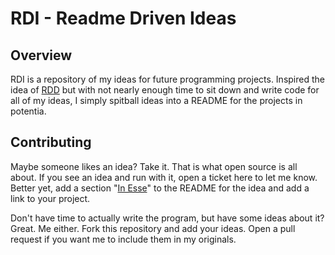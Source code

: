 RDI - Readme Driven Ideas
=========================

Overview
--------

RDI is a repository of my ideas for future programming projects. Inspired the idea of [RDD] but with not nearly enough time to sit down and write code for all of my ideas, I simply spitball ideas into a README for the projects in potentia.

Contributing
------------

Maybe someone likes an idea? Take it. That is what open source is all about. If you see an idea and run with it, open a ticket here to let me know. Better yet, add a section "[In Esse](http://en.wiktionary.org/wiki/in_esse)" to the README for the idea and add a link to your project.

Don't have time to actually write the program, but have some ideas about it? Great. Me either. Fork this repository and add your ideas. Open a pull request if you want me to include them in my originals.


[RDD]: http://tom.preston-werner.com/2010/08/23/readme-driven-development.html